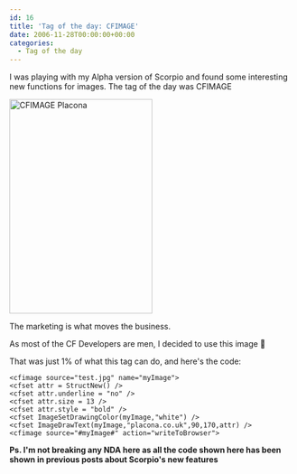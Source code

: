 ```yaml
---
id: 16
title: 'Tag of the day: CFIMAGE'
date: 2006-11-28T00:00:00+00:00
categories:
  - Tag of the day
---
```

I was playing with my Alpha version of Scorpio and found some interesting new functions for images. The tag of the day was CFIMAGE
  
<img src="http://files.placona.co.uk/cfimage/cfimage.jpg" alt="CFIMAGE Placona" width="253" height="380" />
  
The marketing is what moves the business.
  
As most of the CF Developers are men, I decided to use this image 🙂
  
That was just 1% of what this tag can do, and here's the code:

```
<cfimage source="test.jpg" name="myImage">
<cfset attr = StructNew() />
<cfset attr.underline = "no" />
<cfset attr.size = 13 />
<cfset attr.style = "bold" />
<cfset ImageSetDrawingColor(myImage,"white") />
<cfset ImageDrawText(myImage,"placona.co.uk",90,170,attr) />
<cfimage source="#myImage#" action="writeToBrowser">
```

<span style="font-weight: bold;">Ps. I'm not breaking any NDA here as all the code shown here has been shown in previous posts about Scorpio's new features</span>
